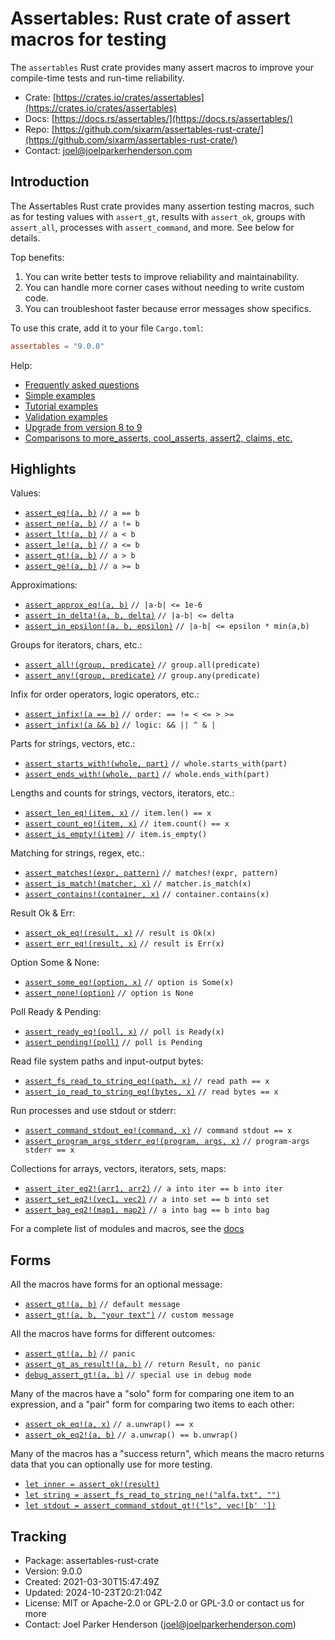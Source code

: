# Assertables: Rust crate of assert macros for testing

The `assertables` Rust crate provides many assert macros to improve your
compile-time tests and run-time reliability.

* Crate: [https://crates.io/crates/assertables](https://crates.io/crates/assertables)
* Docs: [https://docs.rs/assertables/](https://docs.rs/assertables/)
* Repo: [https://github.com/sixarm/assertables-rust-crate/](https://github.com/sixarm/assertables-rust-crate/)
* Contact: [joel@joelparkerhenderson.com](mailto:joel@joelparkerhenderson.com)

## Introduction

The Assertables Rust crate provides many assertion testing macros, such as for 
testing values with `assert_gt`, results with `assert_ok`, groups with `assert_all`, 
processes with `assert_command`, and more. See below for details.

Top benefits:

1. You can write better tests to improve reliability and maintainability.
2. You can handle more corner cases without needing to write custom code.
3. You can troubleshoot faster because error messages show specifics.

To use this crate, add it to your file `Cargo.toml`:

```toml
assertables = "9.0.0"
```

Help:

* [Frequently asked questions](https://github.com/SixArm/assertables-rust-crate/tree/main/help/faq)
* [Simple examples](https://github.com/SixArm/assertables-rust-crate/blob/main/tests/simple_examples.rs)
* [Tutorial examples](https://github.com/SixArm/assertables-rust-crate/blob/main/tests/tutorial_examples.rs)
* [Validation examples](https://github.com/SixArm/assertables-rust-crate/blob/main/tests/validation_examples.rs)
* [Upgrade from version 8 to 9](https://github.com/SixArm/assertables-rust-crate/tree/main/help/upgrades/upgrade-from-version-8-to-9)
* [Comparisons to more_asserts, cool_asserts, assert2, claims, etc.](https://github.com/SixArm/assertables-rust-crate/tree/main/help/comparisons)

## Highlights

Values:

* [`assert_eq!(a, b)`](https://docs.rs/assertables/9.0.0/assertables/assert_eq) `// a == b`
* [`assert_ne!(a, b)`](https://docs.rs/assertables/9.0.0/assertables/assert_ne) `// a != b`
* [`assert_lt!(a, b)`](https://docs.rs/assertables/9.0.0/assertables/assert_lt) `// a < b`
* [`assert_le!(a, b)`](https://docs.rs/assertables/9.0.0/assertables/assert_le) `// a <= b`
* [`assert_gt!(a, b)`](https://docs.rs/assertables/9.0.0/assertables/assert_gt) `// a > b`
* [`assert_ge!(a, b)`](https://docs.rs/assertables/9.0.0/assertables/assert_ge) `// a >= b`

Approximations:

* [`assert_approx_eq!(a, b)`](https://docs.rs/assertables/9.0.0/assertables/assert_approx/assert_approx_eq) `// |a-b| <= 1e-6`
* [`assert_in_delta!(a, b, delta)`](https://docs.rs/assertables/9.0.0/assertables/assert_in/assert_in_delta) `// |a-b| <= delta`
* [`assert_in_epsilon!(a, b, epsilon)`](https://docs.rs/assertables/9.0.0/assertables/assert_in/assert_in_epsilon) `// |a-b| <= epsilon * min(a,b)`

Groups for iterators, chars, etc.:

* [`assert_all!(group, predicate)`](https://docs.rs/assertables/9.0.0/assertables/assert_all) `// group.all(predicate)`
* [`assert_any!(group, predicate)`](https://docs.rs/assertables/9.0.0/assertables/assert_any) `// group.any(predicate)`

Infix for order operators, logic operators, etc.:

* [`assert_infix!(a == b)`](https://docs.rs/assertables/9.0.0/assertables/assert_infix) `// order: == != < <= > >=`
* [`assert_infix!(a && b)`](https://docs.rs/assertables/9.0.0/assertables/assert_infix) `// logic: && || ^ & |`

Parts for strings, vectors, etc.:

* [`assert_starts_with!(whole, part)`](https://docs.rs/assertables/9.0.0/assertables/assert_starts_with) `// whole.starts_with(part)`
* [`assert_ends_with!(whole, part)`](https://docs.rs/assertables/9.0.0/assertables/assert_ends_with) `// whole.ends_with(part)`

Lengths and counts for strings, vectors, iterators, etc.:

* [`assert_len_eq!(item, x)`](https://docs.rs/assertables/9.0.0/assertables/assert_len/assert_len_eq) `// item.len() == x`
* [`assert_count_eq!(item, x)`](https://docs.rs/assertables/9.0.0/assertables/assert_count/assert_count_eq) `// item.count() == x`
* [`assert_is_empty!(item)`](https://docs.rs/assertables/9.0.0/assertables/assert_is_empty/assert_is_empty) `// item.is_empty()`

Matching for strings, regex, etc.:

* [`assert_matches!(expr, pattern)`](https://docs.rs/assertables/9.0.0/assertables/assert_matches) `// matches!(expr, pattern)`
* [`assert_is_match!(matcher, x)`](https://docs.rs/assertables/9.0.0/assertables/assert_is_match) `// matcher.is_match(x)`
* [`assert_contains!(container, x)`](https://docs.rs/assertables/9.0.0/assertables/assert_contains) `// container.contains(x)`

Result Ok & Err:

* [`assert_ok_eq!(result, x)`](https://docs.rs/assertables/9.0.0/assertables/assert_ok/assert_ok_eq) `// result is Ok(x)`
* [`assert_err_eq!(result, x)`](https://docs.rs/assertables/9.0.0/assertables/assert_err/assert_err_eq) `// result is Err(x)`

Option Some & None:

* [`assert_some_eq!(option, x)`](https://docs.rs/assertables/9.0.0/assertables/assert_some/assert_some_eq) `// option is Some(x)`
* [`assert_none!(option)`](https://docs.rs/assertables/9.0.0/assertables/assert_none/assert_none) `// option is None`

Poll Ready & Pending:

* [`assert_ready_eq!(poll, x)`](https://docs.rs/assertables/9.0.0/assertables/assert_ready/assert_ready_eq) `// poll is Ready(x)`
* [`assert_pending!(poll)`](https://docs.rs/assertables/9.0.0/assertables/assert_pending/assert_pending) `// poll is Pending`

Read file system paths and input-output bytes:

* [`assert_fs_read_to_string_eq!(path, x)`](https://docs.rs/assertables/9.0.0/assertables/assert_fs_read_to_string_eq) `// read path == x`
* [`assert_io_read_to_string_eq!(bytes, x)`](https://docs.rs/assertables/9.0.0/assertables/assert_io_read_to_string) `// read bytes == x`

Run processes and use stdout or stderr:

* [`assert_command_stdout_eq!(command, x)`](https://docs.rs/assertables/9.0.0/assertables/assert_command) `// command stdout == x`
* [`assert_program_args_stderr_eq!(program, args, x)`](https://docs.rs/assertables/9.0.0/assertables/assert_program_args) `// program-args stderr == x`

Collections for arrays, vectors, iterators, sets, maps:

* [`assert_iter_eq2!(arr1, arr2)`](https://docs.rs/assertables/9.0.0/assertables/assert_iter) `// a into iter == b into iter`
* [`assert_set_eq2!(vec1, vec2)`](https://docs.rs/assertables/9.0.0/assertables/assert_set) `// a into set == b into set`
* [`assert_bag_eq2!(map1, map2)`](https://docs.rs/assertables/9.0.0/assertables/assert_bag) `// a into bag == b into bag`

For a complete list of modules and macros, see the [docs](https://docs.rs/assertables/)


## Forms

All the macros have forms for an optional message:

* [`assert_gt!(a, b)`](https://docs.rs/assertables/9.0.0/assertables/macro.assert_gt.html) `// default message`
* [`assert_gt!(a, b, "your text")`](https://docs.rs/assertables/9.0.0/assertables/macro.assert_gt.html) `// custom message`

All the macros have forms for different outcomes:

* [`assert_gt!(a, b)`](https://docs.rs/assertables/9.0.0/assertables/macro.assert_gt.html) `// panic`
* [`assert_gt_as_result!(a, b)`](https://docs.rs/assertables/9.0.0/assertables/macro.assert_gt_as_result.html) `// return Result, no panic`
* [`debug_assert_gt!(a, b)`](https://docs.rs/assertables/9.0.0/assertables/macro.debug_assert_gt.html) `// special use in debug mode`

Many of the macros have a "solo" form for comparing one item to an expression, and a "pair" form for comparing two items to each other:

* [`assert_ok_eq!(a, x)`](https://docs.rs/assertables/9.0.0/assertables/macro.assert_ok_eq.html) `// a.unwrap() == x`
* [`assert_ok_eq2!(a, b)`](https://docs.rs/assertables/9.0.0/assertables/macro.assert_ok_eq2.html) `// a.unwrap() == b.unwrap()`

Many of the macros has a "success return", which means the macro returns data that you can optionally use for more testing.

* [`let inner = assert_ok!(result)`](https://docs.rs/assertables/9.0.0/assertables/macro.assert_ok.html)
* [`let string = assert_fs_read_to_string_ne!("alfa.txt", "")`](https://docs.rs/assertables/9.0.0/assertables/macro.assert_fs_read_to_string_ne.html)
* [`let stdout = assert_command_stdout_gt!("ls", vec![b' '])`](https://docs.rs/assertables/9.0.0/assertables/macro.assert_command_stdout_gt.html)


## Tracking

* Package: assertables-rust-crate
* Version: 9.0.0
* Created: 2021-03-30T15:47:49Z
* Updated: 2024-10-23T20:21:04Z
* License: MIT or Apache-2.0 or GPL-2.0 or GPL-3.0 or contact us for more
* Contact: Joel Parker Henderson (joel@joelparkerhenderson.com)
